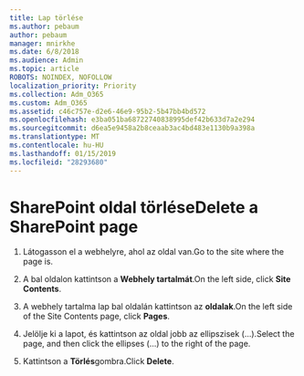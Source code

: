 ```yaml
---
title: Lap törlése
ms.author: pebaum
author: pebaum
manager: mnirkhe
ms.date: 6/8/2018
ms.audience: Admin
ms.topic: article
ROBOTS: NOINDEX, NOFOLLOW
localization_priority: Priority
ms.collection: Adm_O365
ms.custom: Adm_O365
ms.assetid: c46c757e-d2e6-46e9-95b2-5b47bb4bd572
ms.openlocfilehash: e3ba051ba68722740838995def42b633d7a2e294
ms.sourcegitcommit: d6ea5e9458a2b8ceaab3ac4bd483e1130b9a398a
ms.translationtype: MT
ms.contentlocale: hu-HU
ms.lasthandoff: 01/15/2019
ms.locfileid: "28293680"
---
```

# <a name="delete-a-sharepoint-page"></a><span data-ttu-id="1710b-102">SharePoint oldal törlése</span><span class="sxs-lookup"><span data-stu-id="1710b-102">Delete a SharePoint page</span></span>

1. <span data-ttu-id="1710b-103">Látogasson el a webhelyre, ahol az oldal van.</span><span class="sxs-lookup"><span data-stu-id="1710b-103">Go to the site where the page is.</span></span>
    
2. <span data-ttu-id="1710b-104">A bal oldalon kattintson a **Webhely tartalmát**.</span><span class="sxs-lookup"><span data-stu-id="1710b-104">On the left side, click **Site Contents**.</span></span>
    
3. <span data-ttu-id="1710b-105">A webhely tartalma lap bal oldalán kattintson az **oldalak**.</span><span class="sxs-lookup"><span data-stu-id="1710b-105">On the left side of the Site Contents page, click **Pages**.</span></span>
    
4. <span data-ttu-id="1710b-106">Jelölje ki a lapot, és kattintson az oldal jobb az ellipszisek (...).</span><span class="sxs-lookup"><span data-stu-id="1710b-106">Select the page, and then click the ellipses (...) to the right of the page.</span></span>
    
5. <span data-ttu-id="1710b-107">Kattintson a **Törlés**gombra.</span><span class="sxs-lookup"><span data-stu-id="1710b-107">Click **Delete**.</span></span>
    

